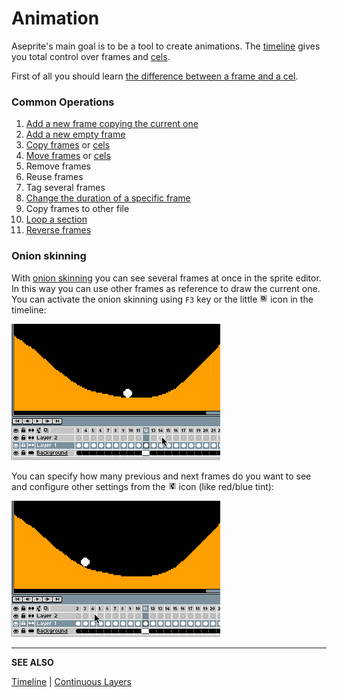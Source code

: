 # Animation

Aseprite's main goal is to be a tool to create animations. The
[timeline](timeline.md) gives you total control over frames and
[cels](cel.md).

First of all you should learn
[the difference between a frame and a cel](cel.md).

### Common Operations

1. [Add a new frame copying the current one](new-frame.md)
1. [Add a new empty frame](new-frame.md#new-empty-frame)
1. [Copy frames](copy-frames.md) or [cels](copy-cels.md)
1. [Move frames](move-frames.md) or [cels](move-cels.md)
1. Remove frames
1. Reuse frames
1. Tag several frames
1. [Change the duration of a specific frame](frame-duration.md)
1. Copy frames to other file
1. [Loop a section](loop.md)
1. [Reverse frames](reverse-frames.md)

### Onion skinning

With [onion skinning](https://en.wikipedia.org/wiki/Onion_skinning)
you can see several frames at once in the sprite editor. In this way
you can use other frames as reference to draw the current one. You can
activate the onion skinning using `F3` key or the little
![onion skinning](animation/onion-skinning.png) icon in the timeline:

![Enable onion skinning](animation/enable-onion-skinning.gif)

You can specify how many previous and next frames do you want to see
and configure other settings from the
![Configure Timeline](animation/configure-timeline.png) icon (like red/blue tint):

![Change onion skinning settings](animation/onion-skinning-settings.gif)

---

**SEE ALSO**

[Timeline](timeline.md) |
[Continuous Layers](continuous-layers.md)
